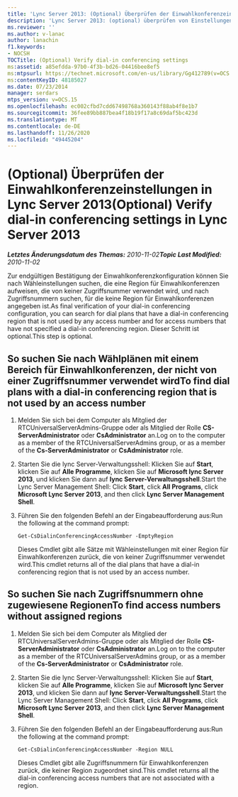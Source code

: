 ```yaml
---
title: 'Lync Server 2013: (Optional) Überprüfen der Einwahlkonferenzeinstellungen'
description: 'Lync Server 2013: (optional) überprüfen von Einstellungen für Einwahlkonferenzen.'
ms.reviewer: ''
ms.author: v-lanac
author: lanachin
f1.keywords:
- NOCSH
TOCTitle: (Optional) Verify dial-in conferencing settings
ms:assetid: a85efdda-97b0-4f3b-bd26-04416bee8ef5
ms:mtpsurl: https://technet.microsoft.com/en-us/library/Gg412789(v=OCS.15)
ms:contentKeyID: 48185027
ms.date: 07/23/2014
manager: serdars
mtps_version: v=OCS.15
ms.openlocfilehash: ec002cfbd7cdd67498768a360143f88ab4f8e1b7
ms.sourcegitcommit: 36fee89bb887bea4f18b19f17a8c69daf5bc423d
ms.translationtype: MT
ms.contentlocale: de-DE
ms.lasthandoff: 11/26/2020
ms.locfileid: "49445204"
---
```

# <a name="optional-verify-dial-in-conferencing-settings-in-lync-server-2013"></a><span data-ttu-id="ab804-103">(Optional) Überprüfen der Einwahlkonferenzeinstellungen in Lync Server 2013</span><span class="sxs-lookup"><span data-stu-id="ab804-103">(Optional) Verify dial-in conferencing settings in Lync Server 2013</span></span>

<div data-xmlns="http://www.w3.org/1999/xhtml">

<div class="topic" data-xmlns="http://www.w3.org/1999/xhtml" data-msxsl="urn:schemas-microsoft-com:xslt" data-cs="https://msdn.microsoft.com/">

<div data-asp="https://msdn2.microsoft.com/asp">



</div>

<div id="mainSection">

<div id="mainBody"><span data-ttu-id="ab804-104">

<span> </span></span><span class="sxs-lookup"><span data-stu-id="ab804-104">

<span> </span></span></span>

<span data-ttu-id="ab804-105">_**Letztes Änderungsdatum des Themas:** 2010-11-02_</span><span class="sxs-lookup"><span data-stu-id="ab804-105">_**Topic Last Modified:** 2010-11-02_</span></span>

<span data-ttu-id="ab804-106">Zur endgültigen Bestätigung der Einwahlkonferenzkonfiguration können Sie nach Wähleinstellungen suchen, die eine Region für Einwahlkonferenzen aufweisen, die von keiner Zugriffsnummer verwendet wird, und nach Zugriffsnummern suchen, für die keine Region für Einwahlkonferenzen angegeben ist.</span><span class="sxs-lookup"><span data-stu-id="ab804-106">As final verification of your dial-in conferencing configuration, you can search for dial plans that have a dial-in conferencing region that is not used by any access number and for access numbers that have not specified a dial-in conferencing region.</span></span> <span data-ttu-id="ab804-107">Dieser Schritt ist optional.</span><span class="sxs-lookup"><span data-stu-id="ab804-107">This step is optional.</span></span>

<div>

## <a name="to-find-dial-plans-with-a-dial-in-conferencing-region-that-is-not-used-by-an-access-number"></a><span data-ttu-id="ab804-108">So suchen Sie nach Wählplänen mit einem Bereich für Einwahlkonferenzen, der nicht von einer Zugriffsnummer verwendet wird</span><span class="sxs-lookup"><span data-stu-id="ab804-108">To find dial plans with a dial-in conferencing region that is not used by an access number</span></span>

1.  <span data-ttu-id="ab804-109">Melden Sie sich bei dem Computer als Mitglied der RTCUniversalServerAdmins-Gruppe oder als Mitglied der Rolle **CS-ServerAdministrator** oder **CsAdministrator** an.</span><span class="sxs-lookup"><span data-stu-id="ab804-109">Log on to the computer as a member of the RTCUniversalServerAdmins group, or as a member of the **Cs-ServerAdministrator** or **CsAdministrator** role.</span></span>

2.  <span data-ttu-id="ab804-110">Starten Sie die lync Server-Verwaltungsshell: Klicken Sie auf **Start**, klicken Sie auf **Alle Programme**, klicken Sie auf **Microsoft lync Server 2013**, und klicken Sie dann auf **lync Server-Verwaltungsshell**.</span><span class="sxs-lookup"><span data-stu-id="ab804-110">Start the Lync Server Management Shell: Click **Start**, click **All Programs**, click **Microsoft Lync Server 2013**, and then click **Lync Server Management Shell**.</span></span>

3.  <span data-ttu-id="ab804-111">Führen Sie den folgenden Befehl an der Eingabeaufforderung aus:</span><span class="sxs-lookup"><span data-stu-id="ab804-111">Run the following at the command prompt:</span></span>
    
        Get-CsDialinConferencingAccessNumber -EmptyRegion
    
    <span data-ttu-id="ab804-112">Dieses Cmdlet gibt alle Sätze mit Wähleinstellungen mit einer Region für Einwahlkonferenzen zurück, die von keiner Zugriffsnummer verwendet wird.</span><span class="sxs-lookup"><span data-stu-id="ab804-112">This cmdlet returns all of the dial plans that have a dial-in conferencing region that is not used by an access number.</span></span>

</div>

<div>

## <a name="to-find-access-numbers-without-assigned-regions"></a><span data-ttu-id="ab804-113">So suchen Sie nach Zugriffsnummern ohne zugewiesene Regionen</span><span class="sxs-lookup"><span data-stu-id="ab804-113">To find access numbers without assigned regions</span></span>

1.  <span data-ttu-id="ab804-114">Melden Sie sich bei dem Computer als Mitglied der RTCUniversalServerAdmins-Gruppe oder als Mitglied der Rolle **CS-ServerAdministrator** oder **CsAdministrator** an.</span><span class="sxs-lookup"><span data-stu-id="ab804-114">Log on to the computer as a member of the RTCUniversalServerAdmins group, or as a member of the **Cs-ServerAdministrator** or **CsAdministrator** role.</span></span>

2.  <span data-ttu-id="ab804-115">Starten Sie die lync Server-Verwaltungsshell: Klicken Sie auf **Start**, klicken Sie auf **Alle Programme**, klicken Sie auf **Microsoft lync Server 2013**, und klicken Sie dann auf **lync Server-Verwaltungsshell**.</span><span class="sxs-lookup"><span data-stu-id="ab804-115">Start the Lync Server Management Shell: Click **Start**, click **All Programs**, click **Microsoft Lync Server 2013**, and then click **Lync Server Management Shell**.</span></span>

3.  <span data-ttu-id="ab804-116">Führen Sie den folgenden Befehl an der Eingabeaufforderung aus:</span><span class="sxs-lookup"><span data-stu-id="ab804-116">Run the following at the command prompt:</span></span>
    
        Get-CsDialinConferencingAccessNumber -Region NULL
    
    <span data-ttu-id="ab804-117">Dieses Cmdlet gibt alle Zugriffsnummern für Einwahlkonferenzen zurück, die keiner Region zugeordnet sind.</span><span class="sxs-lookup"><span data-stu-id="ab804-117">This cmdlet returns all the dial-in conferencing access numbers that are not associated with a region.</span></span>

<span data-ttu-id="ab804-118"></div>

</div>

<span> </span>

</div>

</div>

</span><span class="sxs-lookup"><span data-stu-id="ab804-118"></div>

</div>

<span> </span>

</div>

</div>

</span></span></div>

